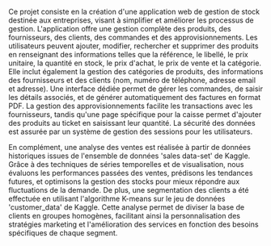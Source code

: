 Ce projet consiste en la création d'une application web de gestion de stock destinée aux entreprises, visant à simplifier et améliorer les processus de gestion. L'application offre une gestion complète des produits, des fournisseurs, des clients, des commandes et des approvisionnements. Les utilisateurs peuvent ajouter, modifier, rechercher et supprimer des produits en renseignant des informations telles que la référence, le libellé, le prix unitaire, la quantité en stock, le prix d'achat, le prix de vente et la catégorie. Elle inclut également la gestion des catégories de produits, des informations des fournisseurs et des clients (nom, numéro de téléphone, adresse email et adresse). Une interface dédiée permet de gérer les commandes, de saisir les détails associés, et de générer automatiquement des factures en format PDF. La gestion des approvisionnements facilite les transactions avec les fournisseurs, tandis qu'une page spécifique pour la caisse permet d'ajouter des produits au ticket en saisissant leur quantité. La sécurité des données est assurée par un système de gestion des sessions pour les utilisateurs.

En complément, une analyse des ventes est réalisée à partir de données historiques issues de l'ensemble de données 'sales data-set' de Kaggle. Grâce à des techniques de séries temporelles et de visualisation, nous évaluons les performances passées des ventes, prédisons les tendances futures, et optimisons la gestion des stocks pour mieux répondre aux fluctuations de la demande. De plus, une segmentation des clients a été effectuée en utilisant l'algorithme K-means sur le jeu de données 'customer_data' de Kaggle. Cette analyse permet de diviser la base de clients en groupes homogènes, facilitant ainsi la personnalisation des stratégies marketing et l'amélioration des services en fonction des besoins spécifiques de chaque segment.

